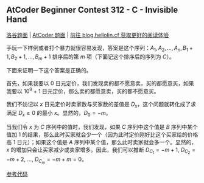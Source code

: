 ## AtCoder Beginner Contest 312 - C - Invisible Hand

[洛谷题面](https://www.luogu.com.cn/problem/AT_abc312_c) | [AtCoder 题面](https://atcoder.jp/contests/abc312/tasks/abc312_c) | [前往 blog.hellolin.cf 获取更好的阅读体验](https://blog.hellolin.cf/articles/59301d78.html)

手玩一下样例或者打个暴力就很容易发现，答案是这个序列：$A_1, A_2, \dots, A_n, B_1+1, B_2+1,\dots, B_m+1$ 排序后的第 $m$ 项（下面记这个排序后的序列为 $C$）。

下面来证明一下这个答案是正确的。

首先，如果我要以 $0$ 日元定价，我们发现卖的都不愿意卖，买的都愿意买，如果我要以 $10^9+1$ 日元定价，那么卖的都愿意卖，买的都不愿意买。

我们不妨记以 $x$ 日元定价时卖家数与买家数的差值是 $D_x$，这个问题就转化成了求满足 $D_x\ge 0$ 的最小 $x$。显然的，$D_0 = -m$。

当我们令 $x$ 为 $C$ 序列中的值时，我们发现，如果 $C$ 序列中这个值是 $B$ 序列中某个值加 $1$ 的结果，那么此时买家就会少一个（因为此时定价刚好比这个买家给的价格高 $1$ 日元）；如果这个值是 $A$ 序列中某个值，那么此时卖家就会多一个。显然的，$x$ 的增加只会让买家减少或卖家增多。因此，我们可以推断 $D_{C_1} = -m+1,\ D_{C_2} = -m+2,\ \dots,\ D_{C_m} = -m+m = 0$。

[参考代码](https://pastebin.com/TLskqSAX)